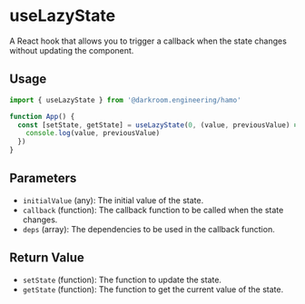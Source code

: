 # useLazyState

A React hook that allows you to trigger a callback when the state changes without updating the component.

## Usage

```jsx
import { useLazyState } from '@darkroom.engineering/hamo'

function App() {
  const [setState, getState] = useLazyState(0, (value, previousValue) => {
    console.log(value, previousValue)
  })
}
```

## Parameters

- `initialValue` (any): The initial value of the state.
- `callback` (function): The callback function to be called when the state changes.
- `deps` (array): The dependencies to be used in the callback function.

## Return Value

- `setState` (function): The function to update the state.
- `getState` (function): The function to get the current value of the state.